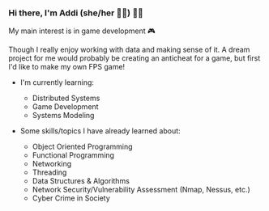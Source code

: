 ### Hi there, I'm Addi (she/her 💅🏻) 👋🏻


My main interest is in game development 🎮

Though I really enjoy working with data and making sense of it.  A dream project for me would probably be creating an anticheat for a game, but first I'd like to make my own FPS game!  

- I'm currently learning:
  - Distributed Systems
  - Game Development
  - Systems Modeling
  
- Some skills/topics I have already learned about:
  - Object Oriented Programming
  - Functional Programming
  - Networking
  - Threading
  - Data Structures & Algorithms
  - Network Security/Vulnerability Assessment (Nmap, Nessus, etc.)
  - Cyber Crime in Society
 
